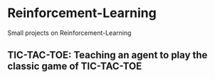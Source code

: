# Reinforcement-Learning
Small projects on Reinforcement-Learning

## TIC-TAC-TOE: Teaching an agent to play the classic game of TIC-TAC-TOE 
